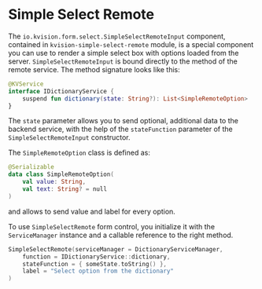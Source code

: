 # Simple Select Remote

The `io.kvision.form.select.SimpleSelectRemoteInput` component, contained in `kvision-simple-select-remote` module, is a special component you can use to render a simple select box with options loaded from the server.  `SimpleSelectRemoteInput` is bound directly to the method of the remote service. The method signature looks like this:

```kotlin
@KVService
interface IDictionaryService {
    suspend fun dictionary(state: String?): List<SimpleRemoteOption>
}
```

The `state` parameter allows you to send optional, additional data to the backend service, with the help of the `stateFunction` parameter of the `SimpleSelectRemoteInput` constructor.

The `SimpleRemoteOption` class is defined as:

```kotlin
@Serializable
data class SimpleRemoteOption(
    val value: String,
    val text: String? = null
)
```

and allows to send value and label for every option.

To use `SimpleSelectRemote` form control, you initialize it with the `ServiceManager` instance and a callable reference to the right method. 

```kotlin
SimpleSelectRemote(serviceManager = DictionaryServiceManager, 
    function = IDictionaryService::dictionary,
    stateFunction = { someState.toString() },
    label = "Select option from the dictionary"
)
```
